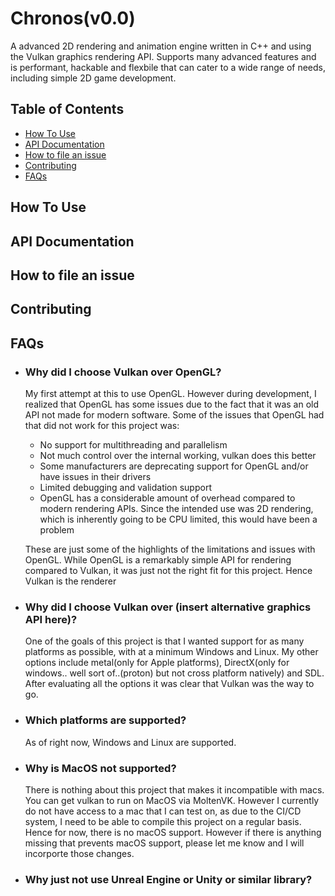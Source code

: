 # Chronos(v0.0)
A advanced 2D rendering and animation engine written in C++ and using the Vulkan graphics rendering API.
Supports many advanced features and is performant, hackable and flexbile that can cater to a wide range of needs,
including simple 2D game development.

## Table of Contents
+ [How To Use](#how-to-use)
+ [API Documentation](#api-documentation)
+ [How to file an issue](#how-to-file-an-issue)
+ [Contributing](#contributing)
+ [FAQs](#faqs)
## How To Use
## API Documentation
## How to file an issue
## Contributing
## FAQs
* ### Why did I choose Vulkan over OpenGL?
  My first attempt at this to use OpenGL. However during development, I realized that
  OpenGL has some issues due to the fact that it was an old API not made for modern software.
  Some of the issues that OpenGL had that did not work for this project was:
  * No support for multithreading and parallelism
  * Not much control over the internal working, vulkan does this better
  * Some manufacturers are deprecating support for OpenGL and/or have issues in their drivers
  * Limited debugging and validation support
  * OpenGL has a considerable amount of overhead compared to modern rendering APIs. Since
    the intended use was 2D rendering, which is inherently going to be CPU limited, this would have
    been a problem

  These are just some of the highlights of the limitations and issues with OpenGL. While OpenGL is a remarkably simple
  API for rendering compared to Vulkan, it was just not the right fit for this project. Hence Vulkan is the renderer
* ### Why did I choose Vulkan over (insert alternative graphics API here)?
  One of the goals of this project is that I wanted support for as many platforms as possible, with at a minimum Windows and Linux.
  My other options include metal(only for Apple platforms), DirectX(only for windows.. well sort of..(proton) but not cross platform natively)
  and SDL. After evaluating all the options it was clear that Vulkan was the way to go.

* ### Which platforms are supported?
  As of right now, Windows and Linux are supported.

* ### Why is MacOS not supported?
  There is nothing about this project that makes it incompatible with macs. You can get vulkan to run on MacOS via MoltenVK.
  However I currently do not have access to a mac that I can test on, as due to the CI/CD system, I need to be able to compile this project on a
  regular basis. Hence for now, there is no macOS support. However if there is anything missing that prevents macOS support, please let me know and
  I will incorporte those changes.
* ### Why just not use Unreal Engine or Unity or similar library?
  
